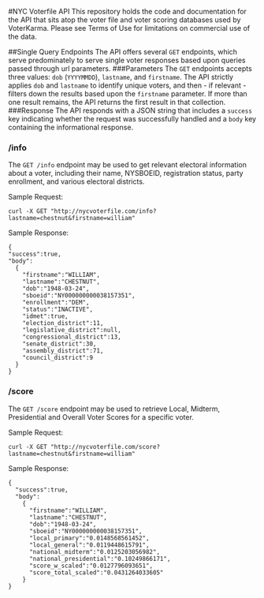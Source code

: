 #NYC Voterfile API
This repository holds the code and documentation for the API that sits atop the
voter file and voter scoring databases used by VoterKarma.  Please see Terms of
Use for limitations on commercial use of the data.

##Single Query Endpoints
The API offers several `GET` endpoints, which serve predominately to serve
single voter responses based upon queries passed through url parameters.
###Parameters
The `GET` endpoints accepts three values: `dob` (`YYYYMMDD`), `lastname`, and `firstname`.
The API strictly applies `dob` and `lastname` to identify unique voters, and
then - if relevant - filters down the results based upon the `firstname`
parameter.  If more than one result remains, the API returns the first result
in that collection.
###Response
The API responds with a JSON string that includes a `success` key indicating
whether the request was successfully handled and a `body` key containing the
informational response.
### /info
The `GET /info` endpoint may be used to get relevant electoral information about
a voter, including their name, NYSBOEID, registration status, party enrollment,
and various electoral districts.

Sample Request:
```
curl -X GET "http://nycvoterfile.com/info?lastname=chestnut&firstname=william"
```

Sample Response:
```
{
"success":true,
"body":
  {
    "firstname":"WILLIAM",
    "lastname":"CHESTNUT",
    "dob":"1948-03-24",
    "sboeid":"NY000000000038157351",
    "enrollment":"DEM",
    "status":"INACTIVE",
    "idmet":true,
    "election_district":11,
    "legislative_district":null,
    "congressional_district":13,
    "senate_district":30,
    "assembly_district":71,
    "council_district":9
  }
}
```

### /score
The `GET /score` endpoint may be used to retrieve Local, Midterm, Presidential
and Overall Voter Scores for a specific voter.  


Sample Request:
```
curl -X GET "http://nycvoterfile.com/score?lastname=chestnut&firstname=william"
```

Sample Response:
```
{
  "success":true,
  "body":
    {
      "firstname":"WILLIAM",
      "lastname":"CHESTNUT",
      "dob":"1948-03-24",
      "sboeid":"NY000000000038157351",
      "local_primary":"0.0148568561452",
      "local_general":"0.0119448615791",
      "national_midterm":"0.0125203056982",
      "national_presidential":"0.10249866171",
      "score_w_scaled":"0.0127796093651",
      "score_total_scaled":"0.0431264033605"
    }
}
```
